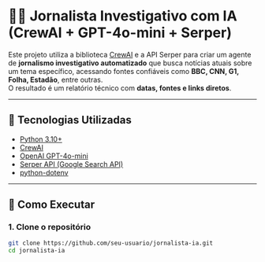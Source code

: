 # 🕵️‍♂️ Jornalista Investigativo com IA (CrewAI + GPT-4o-mini + Serper)

Este projeto utiliza a biblioteca [CrewAI](https://docs.crewai.com) e a API Serper para criar um agente de **jornalismo investigativo automatizado** que busca notícias atuais sobre um tema específico, acessando fontes confiáveis como **BBC, CNN, G1, Folha, Estadão**, entre outras.  
O resultado é um relatório técnico com **datas, fontes e links diretos**.

---

## 🧠 Tecnologias Utilizadas

- [Python 3.10+](https://www.python.org/)
- [CrewAI](https://github.com/joaomdmoura/crewAI)
- [OpenAI GPT-4o-mini](https://openai.com/)
- [Serper API (Google Search API)](https://serper.dev/)
- [python-dotenv](https://pypi.org/project/python-dotenv/)

---

## 🚀 Como Executar

### 1. Clone o repositório

```bash
git clone https://github.com/seu-usuario/jornalista-ia.git
cd jornalista-ia
